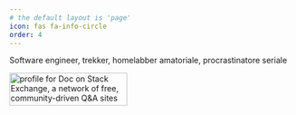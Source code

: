 ```yaml
---
# the default layout is 'page'
icon: fas fa-info-circle
order: 4
---
```


Software engineer, trekker, homelabber amatoriale, procrastinatore seriale

<a href="https://stackexchange.com/users/1672100/doc"><img src="https://stackexchange.com/users/flair/1672100.png" width="208" height="58" alt="profile for Doc on Stack Exchange, a network of free, community-driven Q&amp;A sites" title="profile for Doc on Stack Exchange, a network of free, community-driven Q&amp;A sites" /></a>
